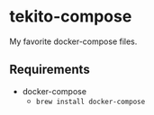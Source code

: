 # tekito-compose

My favorite docker-compose files.

## Requirements

* docker-compose
    + `brew install docker-compose`
